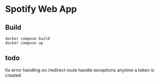 # Spotify Web App

## Build

```
docker compose build
docker compose up
```

## todo

fix error handling on /redirect route
handle exceptions anytime a token is created

